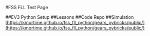 #FSS FLL Test Page

##EV3 Python Setup
##Lessons
##Code Repo
##Simulation
[https://kmortime.github.io/fss_fll_python/gears_pybricks/public/](https://kmortime.github.io/fss_fll_python/gears_pybricks/public/)
